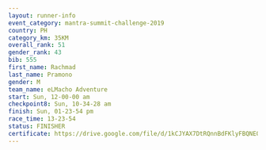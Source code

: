 ```yaml
---
layout: runner-info 
event_category: mantra-summit-challenge-2019 
country: PH
category_km: 35KM 
overall_rank: 51
gender_rank: 43
bib: 555
first_name: Rachmad
last_name: Pramono
gender: M
team_name: eLMacho Adventure
start: Sun, 12-00-00 am
checkpoint8: Sun, 10-34-28 am
finish: Sun, 01-23-54 pm
race_time: 13-23-54
status: FINISHER
certificate: https://drive.google.com/file/d/1kCJYAX7DtRQnnBdFKlyFBQNE04PzzNdD/view?usp=sharing
---
```


